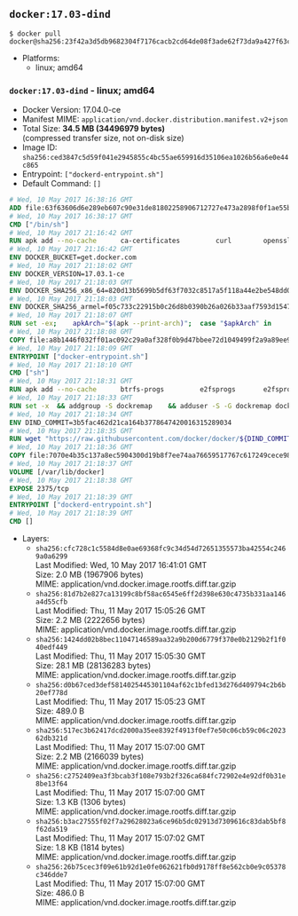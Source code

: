 ## `docker:17.03-dind`

```console
$ docker pull docker@sha256:23f42a3d5db9682304f7176cacb2cd64de08f3ade62f73da9a427f63c20a53d9
```

-	Platforms:
	-	linux; amd64

### `docker:17.03-dind` - linux; amd64

-	Docker Version: 17.04.0-ce
-	Manifest MIME: `application/vnd.docker.distribution.manifest.v2+json`
-	Total Size: **34.5 MB (34496979 bytes)**  
	(compressed transfer size, not on-disk size)
-	Image ID: `sha256:ced3847c5d59f041e2945855c4bc55ae659916d35106ea1026b56a6e0e44c865`
-	Entrypoint: `["dockerd-entrypoint.sh"]`
-	Default Command: `[]`

```dockerfile
# Wed, 10 May 2017 16:38:16 GMT
ADD file:63f63606d6e289eb607c90e31de81802258906712727e473a2898f0f1ae55bb5 in / 
# Wed, 10 May 2017 16:38:17 GMT
CMD ["/bin/sh"]
# Wed, 10 May 2017 21:16:42 GMT
RUN apk add --no-cache 		ca-certificates 		curl 		openssl
# Wed, 10 May 2017 21:16:42 GMT
ENV DOCKER_BUCKET=get.docker.com
# Wed, 10 May 2017 21:18:02 GMT
ENV DOCKER_VERSION=17.03.1-ce
# Wed, 10 May 2017 21:18:03 GMT
ENV DOCKER_SHA256_x86_64=820d13b5699b5df63f7032c8517a5f118a44e2be548dd03271a86656a544af55
# Wed, 10 May 2017 21:18:03 GMT
ENV DOCKER_SHA256_armel=f05c733c22915b0c26d8b0390b26a026b33aaf7593d15475a6f86e1bbe1ddbe2
# Wed, 10 May 2017 21:18:07 GMT
RUN set -ex; 	apkArch="$(apk --print-arch)"; 	case "$apkArch" in 		x86_64) dockerArch=x86_64 ;; 		armhf) dockerArch=armel ;; 		*) echo >&2 "error: unknown Docker static binary arch $apkArch"; exit 1 ;; 	esac; 	curl -fSL "https://${DOCKER_BUCKET}/builds/Linux/${dockerArch}/docker-${DOCKER_VERSION}.tgz" -o docker.tgz; 	sha256="DOCKER_SHA256_${dockerArch}"; sha256="$(eval "echo \$${sha256}")"; 	echo "${sha256} *docker.tgz" | sha256sum -c -; 	tar -xzvf docker.tgz; 	mv docker/* /usr/local/bin/; 	rmdir docker; 	rm docker.tgz; 	docker -v
# Wed, 10 May 2017 21:18:08 GMT
COPY file:a8b1446f032ff01ac092c29a0af328f0b9d47bbee72d1049499f2a9a89ee988a in /usr/local/bin/ 
# Wed, 10 May 2017 21:18:09 GMT
ENTRYPOINT ["docker-entrypoint.sh"]
# Wed, 10 May 2017 21:18:10 GMT
CMD ["sh"]
# Wed, 10 May 2017 21:18:31 GMT
RUN apk add --no-cache 		btrfs-progs 		e2fsprogs 		e2fsprogs-extra 		iptables 		xfsprogs 		xz
# Wed, 10 May 2017 21:18:33 GMT
RUN set -x 	&& addgroup -S dockremap 	&& adduser -S -G dockremap dockremap 	&& echo 'dockremap:165536:65536' >> /etc/subuid 	&& echo 'dockremap:165536:65536' >> /etc/subgid
# Wed, 10 May 2017 21:18:34 GMT
ENV DIND_COMMIT=3b5fac462d21ca164b3778647420016315289034
# Wed, 10 May 2017 21:18:35 GMT
RUN wget "https://raw.githubusercontent.com/docker/docker/${DIND_COMMIT}/hack/dind" -O /usr/local/bin/dind 	&& chmod +x /usr/local/bin/dind
# Wed, 10 May 2017 21:18:36 GMT
COPY file:7070e4b35c137a8ec5904300d19b8f7ee74aa76659517767c617249cece98a4a in /usr/local/bin/ 
# Wed, 10 May 2017 21:18:37 GMT
VOLUME [/var/lib/docker]
# Wed, 10 May 2017 21:18:38 GMT
EXPOSE 2375/tcp
# Wed, 10 May 2017 21:18:39 GMT
ENTRYPOINT ["dockerd-entrypoint.sh"]
# Wed, 10 May 2017 21:18:39 GMT
CMD []
```

-	Layers:
	-	`sha256:cfc728c1c5584d8e0ae69368fc9c34d54d72651355573ba42554c2469a0a6299`  
		Last Modified: Wed, 10 May 2017 16:41:01 GMT  
		Size: 2.0 MB (1967906 bytes)  
		MIME: application/vnd.docker.image.rootfs.diff.tar.gzip
	-	`sha256:81d7b2e827ca13199c8bf58ac6545e6ff2d398e630c4735b331aa146a4d55cfb`  
		Last Modified: Thu, 11 May 2017 15:05:26 GMT  
		Size: 2.2 MB (2222656 bytes)  
		MIME: application/vnd.docker.image.rootfs.diff.tar.gzip
	-	`sha256:1424dd02b8bec11047146589aa32a9b200d6779f370e0b2129b2f1f040edf449`  
		Last Modified: Thu, 11 May 2017 15:05:30 GMT  
		Size: 28.1 MB (28136283 bytes)  
		MIME: application/vnd.docker.image.rootfs.diff.tar.gzip
	-	`sha256:d0b67ced3def5814025445301104af62c1bfed13d276d409794c2b6b20ef778d`  
		Last Modified: Thu, 11 May 2017 15:05:23 GMT  
		Size: 489.0 B  
		MIME: application/vnd.docker.image.rootfs.diff.tar.gzip
	-	`sha256:517ec3b62417dcd2000a35ee8392f4913f0ef7e50c06cb59c06c202362db321d`  
		Last Modified: Thu, 11 May 2017 15:07:00 GMT  
		Size: 2.2 MB (2166039 bytes)  
		MIME: application/vnd.docker.image.rootfs.diff.tar.gzip
	-	`sha256:c2752409ea3f3bcab3f108e793b2f326ca684fc72902e4e92df0b31e8be13f64`  
		Last Modified: Thu, 11 May 2017 15:07:00 GMT  
		Size: 1.3 KB (1306 bytes)  
		MIME: application/vnd.docker.image.rootfs.diff.tar.gzip
	-	`sha256:b3ac27555f02f7a29628023a6ce96b5dc02913d7309616c83dab5bf8f62da519`  
		Last Modified: Thu, 11 May 2017 15:07:02 GMT  
		Size: 1.8 KB (1814 bytes)  
		MIME: application/vnd.docker.image.rootfs.diff.tar.gzip
	-	`sha256:26b75cec3f09e61b92d1e0fe062621fb0d9178ff8e562cb0e9c05378c346dde7`  
		Last Modified: Thu, 11 May 2017 15:07:00 GMT  
		Size: 486.0 B  
		MIME: application/vnd.docker.image.rootfs.diff.tar.gzip

